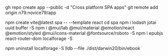 gh repo create app --public -d "Cross platform SPA apps"
git remote add origin n79:novice79/app

npm create vite@latest spa -- --template react
cd spa
npm i lodash jotai uuid buffer -S
npm i @mui/lab @mui/material @emotion/react @emotion/styled @mui/icons-material @fontsource/roboto -S
npm i epubjs react-router-dom localforage -S
<!-- on second thought, not need this -->
npm uninstall localforage -S
lldb --file ./dist/darwin20/bin/ebook